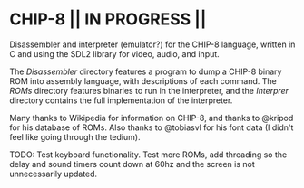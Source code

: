 # CHIP-8   || IN PROGRESS ||
Disassembler and interpreter (emulator?) for the CHIP-8 language, written in C and using the SDL2 library for video, audio, and input. 

The *Disassembler* directory features a program to dump a CHIP-8 binary ROM into assembly language, with descriptions of each command. The *ROMs* directory features binaries to run in the interpreter, and the *Interprer* directory contains the full implementation of the interpreter. 

Many thanks to Wikipedia for information on CHIP-8, and thanks to @kripod for his database of ROMs. Also thanks to @tobiasvl for his font data (I didn't feel like going through the tedium). 

TODO: 
Test keyboard functionality. 
Test more ROMs, add threading so the delay and sound timers count down at 60hz and the screen is not unnecessarily updated. 
